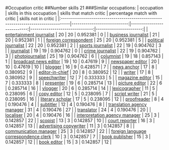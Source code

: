 #Occupation critic
##Number skills 21
###Similar occupations:
| occupation                                                                        |   skills in this occupation |   skills that match critic |   percentage match with critic |   skills not in critic |
|:----------------------------------------------------------------------------------|----------------------------:|---------------------------:|-------------------------------:|-----------------------:|
| [entertainment journalist](entertainment_journalist.md)                           |                          20 |                         20 |                       0.952381 |                      0 |
| [business journalist](business_journalist.md)                                     |                          21 |                         20 |                       0.952381 |                      1 |
| [foreign correspondent](foreign_correspondent.md)                                 |                          25 |                         20 |                       0.952381 |                      5 |
| [political journalist](political_journalist.md)                                   |                          22 |                         20 |                       0.952381 |                      2 |
| [sports journalist](sports_journalist.md)                                         |                          22 |                         19 |                       0.904762 |                      3 |
| [journalist](journalist.md)                                                       |                          19 |                         19 |                       0.904762 |                      0 |
| [crime journalist](crime_journalist.md)                                           |                          22 |                         19 |                       0.904762 |                      3 |
| [photojournalist](photojournalist.md)                                             |                          25 |                         19 |                       0.904762 |                      6 |
| [columnist](columnist.md)                                                         |                          19 |                         18 |                       0.857143 |                      1 |
| [broadcast news editor](broadcast_news_editor.md)                                 |                          19 |                         10 |                       0.47619  |                      9 |
| [newspaper editor](newspaper_editor.md)                                           |                          20 |                         10 |                       0.47619  |                     10 |
| [blogger](blogger.md)                                                             |                          16 |                          9 |                       0.428571 |                      7 |
| [news anchor](news_anchor.md)                                                     |                          17 |                          8 |                       0.380952 |                      9 |
| [editor-in-chief](editor-in-chief.md)                                             |                          20 |                          8 |                       0.380952 |                     12 |
| [writer](writer.md)                                                               |                          17 |                          8 |                       0.380952 |                      9 |
| [speechwriter](speechwriter.md)                                                   |                          12 |                          7 |                       0.333333 |                      5 |
| [magazine editor](magazine_editor.md)                                             |                          15 |                          7 |                       0.333333 |                      8 |
| [presenter](presenter.md)                                                         |                          19 |                          6 |                       0.285714 |                     13 |
| [picture editor](picture_editor.md)                                               |                          22 |                          6 |                       0.285714 |                     16 |
| [vlogger](vlogger.md)                                                             |                          20 |                          6 |                       0.285714 |                     14 |
| [lexicographer](lexicographer.md)                                                 |                          11 |                          5 |                       0.238095 |                      6 |
| [copy editor](copy_editor.md)                                                     |                          12 |                          5 |                       0.238095 |                      7 |
| [script writer](script_writer.md)                                                 |                          21 |                          5 |                       0.238095 |                     16 |
| [literary scholar](literary_scholar.md)                                           |                          17 |                          5 |                       0.238095 |                     12 |
| [proofreader](proofreader.md)                                                     |                           8 |                          4 |                       0.190476 |                      4 |
| [subtitler](subtitler.md)                                                         |                          12 |                          4 |                       0.190476 |                      8 |
| [translation agency manager](translation_agency_manager.md)                       |                          31 |                          4 |                       0.190476 |                     27 |
| [translator](translator.md)                                                       |                          24 |                          4 |                       0.190476 |                     20 |
| [localiser](localiser.md)                                                         |                          20 |                          4 |                       0.190476 |                     16 |
| [interpretation agency manager](interpretation_agency_manager.md)                 |                          25 |                          3 |                       0.142857 |                     22 |
| [scopist](scopist.md)                                                             |                          13 |                          3 |                       0.142857 |                     10 |
| [court reporter](court_reporter.md)                                               |                          16 |                          3 |                       0.142857 |                     13 |
| [advertising copywriter](advertising_copywriter.md)                               |                          11 |                          3 |                       0.142857 |                      8 |
| [communication manager](communication_manager.md)                                 |                          25 |                          3 |                       0.142857 |                     22 |
| [foreign language correspondence clerk](foreign_language_correspondence_clerk.md) |                          10 |                          3 |                       0.142857 |                      7 |
| [book publisher](book_publisher.md)                                               |                          15 |                          3 |                       0.142857 |                     12 |
| [book editor](book_editor.md)                                                     |                          15 |                          3 |                       0.142857 |                     12 |
